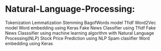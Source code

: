 # Natural-Language-Processing:
Tokenization
Lemmatization
Stemming
BagofWords model
Tfidf
Word2Vec model
Word embedding using Keras
Fake News Classifier using Tfidf
Fake News Classsifier using machine learning algorithm with Natural Language Processing(NLP)
Stock Price Prediction using NLP
Spam clasiifier
Word embedding using Keras
